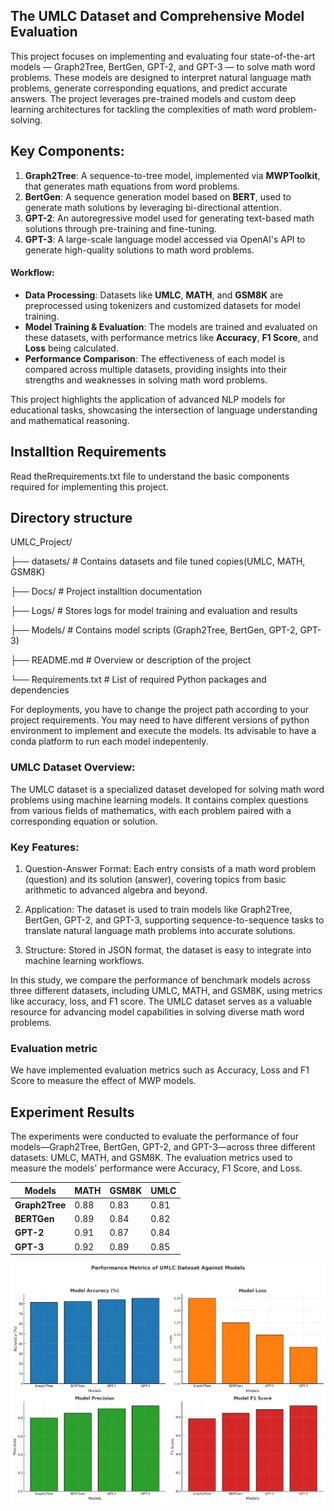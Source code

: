 ## The UMLC Dataset and Comprehensive Model Evaluation

This project focuses on implementing and evaluating four state-of-the-art models — Graph2Tree, BertGen, GPT-2, and GPT-3 — to solve math word problems. These models are designed to interpret natural language math problems, generate corresponding equations, and predict accurate answers. The project leverages pre-trained models and custom deep learning architectures for tackling the complexities of math word problem-solving.

## Key Components:
1. **Graph2Tree**: A sequence-to-tree model, implemented via **MWPToolkit**, that generates math equations from word problems.
2. **BertGen**: A sequence generation model based on **BERT**, used to generate math solutions by leveraging bi-directional attention.
3. **GPT-2**: An autoregressive model used for generating text-based math solutions through pre-training and fine-tuning.
4. **GPT-3**: A large-scale language model accessed via OpenAI's API to generate high-quality solutions to math word problems.

#### Workflow:
- **Data Processing**: Datasets like **UMLC**, **MATH**, and **GSM8K** are preprocessed using tokenizers and customized datasets for model training.
- **Model Training & Evaluation**: The models are trained and evaluated on these datasets, with performance metrics like **Accuracy**, **F1 Score**, and **Loss** being calculated.
- **Performance Comparison**: The effectiveness of each model is compared across multiple datasets, providing insights into their strengths and weaknesses in solving math word problems.

This project highlights the application of advanced NLP models for educational tasks, showcasing the intersection of language understanding and mathematical reasoning.


## Installtion Requirements
Read theRrequirements.txt file to understand the basic components required for implementing this project.

## Directory structure

UMLC_Project/

├── datasets/         # Contains datasets and file tuned copies(UMLC, MATH, GSM8K)

├── Docs/             # Project installtion documentation

├── Logs/             # Stores logs for model training and evaluation and results

├── Models/           # Contains model scripts (Graph2Tree, BertGen, GPT-2, GPT-3)

├── README.md         # Overview or description of the project

└── Requirements.txt  # List of required Python packages and dependencies


For deployments, you have to change the project path according to your project requirements. You may need to have different versions of python environment to implement and execute the models. Its advisable to have a conda platform to run each model indepentenly. 


### UMLC Dataset Overview:

The UMLC dataset is a specialized dataset developed for solving math word problems using machine learning models. It contains complex questions from various fields of mathematics, with each problem paired with a corresponding equation or solution.

### Key Features:
1. Question-Answer Format: 
   Each entry consists of a math word problem (question) and its solution (answer), covering topics from basic arithmetic to advanced algebra and beyond.

2. Application: 
   The dataset is used to train models like Graph2Tree, BertGen, GPT-2, and GPT-3, supporting sequence-to-sequence tasks to translate natural language math problems into accurate solutions.

3. Structure: 
   Stored in JSON format, the dataset is easy to integrate into machine learning workflows.

In this study, we compare the performance of benchmark models across three different datasets, including UMLC, MATH, and GSM8K, using metrics like accuracy, loss, and F1 score. The UMLC dataset serves as a valuable resource for advancing model capabilities in solving diverse math word problems.



### Evaluation metric

We have implemented evaluation metrics such as Accuracy, Loss and F1 Score to measure the effect of MWP models.  


## Experiment Results

The experiments were conducted to evaluate the performance of four models—Graph2Tree, BertGen, GPT-2, and GPT-3—across three different datasets: UMLC, MATH, and GSM8K. The evaluation metrics used to measure the models' performance were Accuracy, F1 Score, and Loss.

| **Models**    | **MATH** | **GSM8K** | **UMLC** |
|---------------|----------|-----------|----------|
| **Graph2Tree** | 0.88     | 0.83      | 0.81     |
| **BERTGen**   | 0.89     | 0.84      | 0.82     |
| **GPT-2**     | 0.91     | 0.87      | 0.84     |
| **GPT-3**     | 0.92     | 0.89      | 0.85     |



![Project Diagram](images/Performance_UMLC_Dataset.png)

